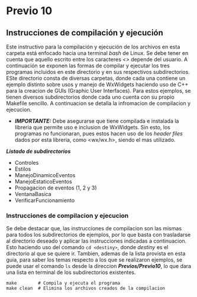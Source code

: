 # Previo 10
## Instrucciones de compilación y ejecución

Este instructivo para la compilación y ejecución de los archivos en esta carpeta está enfocado hacia una terminal _bash_ de Linux. Se debe tener en cuenta que aquello escrito entre los caracteres _<>_ depende del usuario. A continuación se exponen las formas de compilar y ejecutar los tres programas incluidos en este directorio y en sus respectivos subdirectorios. ESte directorio consta de diversas carpetas, donde cada una contiene un ejemplo distinto sobre usos y manejo de WxWidgets haciendo uso de C++ para la creacion de GUIs (Graphic User Interfaces). Para estos ejemplos, se tienen diversos subdirectorios donde cada uno cuenta con su propio Makefile sencillo. A continuacion se detalla la infromacion de compilacion y ejecucion.
- ***IMPORTANTE:*** Debe asegurarse que tiene compilada e instalada la libreria que permite uso e inclusion de WxWidgets. Sin esto, los programas no funcionaran, pues estos hacen uso de los _header files_ dados por esta libreria, como <wx/wx.h>, siendo el mas utilizado.

***Listado de subdirectorios***
- Controles
- Estilos
- ManejoDinamicoEventos
- ManejoEstaticoEventos
- Propagacion de eventos (1, 2 y 3)
- VentanaBasica
- VerificarFuncionamiento

### Instrucciones de compilacion y ejecucion
Se debe destacar que, las instrucciones de compilacion son las mismas para todos los subdirectorios de ejemplos, por lo que basta con trasladarse al directorio deseado y aplicar las instrucciones indicadas a continuacion. Esto haciendo uso del comando ```cd <destiny>```, donde _destiny_ es el directorio al que se quiere ir. Tambien, ademas de la lista provista en esta guia, para saber los temas respecto a los que se realizaron ejemplos, se puede usar el comando ```ls``` desde la direccion ***Previos/Previo10***, lo que dara una lista en terminal de los subdirectorios existentes. 

```
make        # Compila y ejecuta el programa
make clean  # Elimina los archivos creados de la compilacion
```

